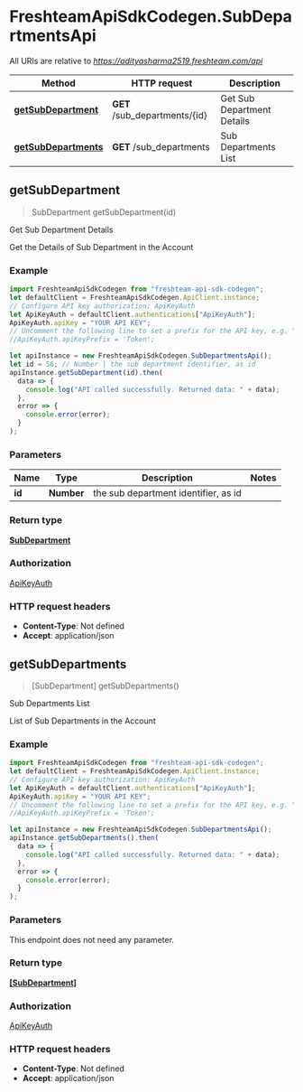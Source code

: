 # FreshteamApiSdkCodegen.SubDepartmentsApi

All URIs are relative to *https://adityasharma2519.freshteam.com/api*

| Method                                                          | HTTP request                  | Description                |
| --------------------------------------------------------------- | ----------------------------- | -------------------------- |
| [**getSubDepartment**](SubDepartmentsApi.md#getSubDepartment)   | **GET** /sub_departments/{id} | Get Sub Department Details |
| [**getSubDepartments**](SubDepartmentsApi.md#getSubDepartments) | **GET** /sub_departments      | Sub Departments List       |

## getSubDepartment

> SubDepartment getSubDepartment(id)

Get Sub Department Details

Get the Details of Sub Department in the Account

### Example

```javascript
import FreshteamApiSdkCodegen from "freshteam-api-sdk-codegen";
let defaultClient = FreshteamApiSdkCodegen.ApiClient.instance;
// Configure API key authorization: ApiKeyAuth
let ApiKeyAuth = defaultClient.authentications["ApiKeyAuth"];
ApiKeyAuth.apiKey = "YOUR API KEY";
// Uncomment the following line to set a prefix for the API key, e.g. "Token" (defaults to null)
//ApiKeyAuth.apiKeyPrefix = 'Token';

let apiInstance = new FreshteamApiSdkCodegen.SubDepartmentsApi();
let id = 56; // Number | the sub department identifier, as id
apiInstance.getSubDepartment(id).then(
  data => {
    console.log("API called successfully. Returned data: " + data);
  },
  error => {
    console.error(error);
  }
);
```

### Parameters

| Name   | Type       | Description                          | Notes |
| ------ | ---------- | ------------------------------------ | ----- |
| **id** | **Number** | the sub department identifier, as id |

### Return type

[**SubDepartment**](SubDepartment.md)

### Authorization

[ApiKeyAuth](../README.md#ApiKeyAuth)

### HTTP request headers

- **Content-Type**: Not defined
- **Accept**: application/json

## getSubDepartments

> [SubDepartment] getSubDepartments()

Sub Departments List

List of Sub Departments in the Account

### Example

```javascript
import FreshteamApiSdkCodegen from "freshteam-api-sdk-codegen";
let defaultClient = FreshteamApiSdkCodegen.ApiClient.instance;
// Configure API key authorization: ApiKeyAuth
let ApiKeyAuth = defaultClient.authentications["ApiKeyAuth"];
ApiKeyAuth.apiKey = "YOUR API KEY";
// Uncomment the following line to set a prefix for the API key, e.g. "Token" (defaults to null)
//ApiKeyAuth.apiKeyPrefix = 'Token';

let apiInstance = new FreshteamApiSdkCodegen.SubDepartmentsApi();
apiInstance.getSubDepartments().then(
  data => {
    console.log("API called successfully. Returned data: " + data);
  },
  error => {
    console.error(error);
  }
);
```

### Parameters

This endpoint does not need any parameter.

### Return type

[**[SubDepartment]**](SubDepartment.md)

### Authorization

[ApiKeyAuth](../README.md#ApiKeyAuth)

### HTTP request headers

- **Content-Type**: Not defined
- **Accept**: application/json
